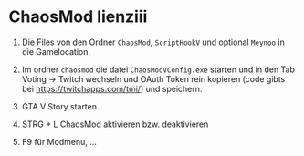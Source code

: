 # ChaosMod lienziii

1. Die Files von den Ordner ```ChaosMod```, ```ScriptHookV``` und optional ```Meynoo``` in die Gamelocation.
2. Im ordner ```chaosmod``` die datei ```ChaosModVConfig.exe``` starten und in den Tab Voting -> Twitch  wechseln und OAuth Token rein kopieren (code gibts bei https://twitchapps.com/tmi/) und speichern.
3. GTA V Story starten
   
4. STRG + L ChaosMod aktivieren bzw. deaktivieren
5. F9 für Modmenu, ...